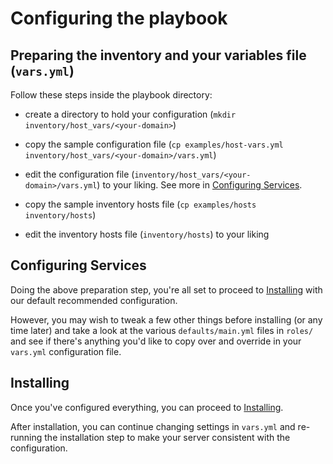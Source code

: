# Configuring the playbook

## Preparing the inventory and your variables file (`vars.yml`)

Follow these steps inside the playbook directory:

- create a directory to hold your configuration (`mkdir inventory/host_vars/<your-domain>`)

- copy the sample configuration file (`cp examples/host-vars.yml inventory/host_vars/<your-domain>/vars.yml`)

- edit the configuration file (`inventory/host_vars/<your-domain>/vars.yml`) to your liking. See more in [Configuring Services](#configuring-services).

- copy the sample inventory hosts file (`cp examples/hosts inventory/hosts`)

- edit the inventory hosts file (`inventory/hosts`) to your liking


## Configuring Services

Doing the above preparation step, you're all set to proceed to [Installing](installing.md) with our default recommended configuration.

However, you may wish to tweak a few other things before installing (or any time later) and take a look at the various `defaults/main.yml` files in `roles/` and see if there's anything you'd like to copy over and override in your `vars.yml` configuration file.


## Installing

Once you've configured everything, you can proceed to [Installing](installing.md).

After installation, you can continue changing settings in `vars.yml` and re-running the installation step to make your server consistent with the configuration.
